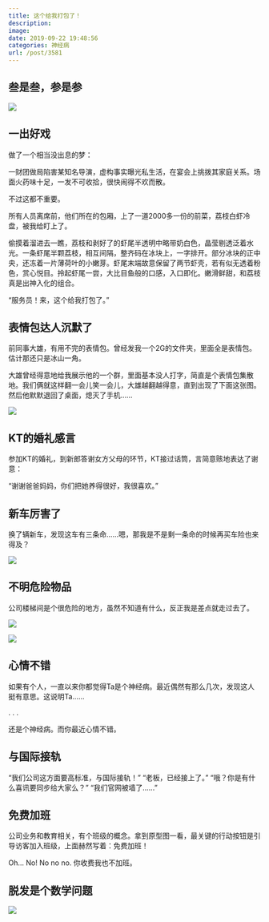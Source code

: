```yaml
---
title: 这个给我打包了！
description: 
image: 
date: 2019-09-22 19:48:56
categories: 神经病
url: /post/3581
---
```


## 叁是叁，参是参

![](https://cdn.victor42.work/posts/2019-09/IMG_3683.JPG)

## 一出好戏

做了一个相当没出息的梦：

一财团做局陷害某知名导演，虚构事实曝光私生活，在宴会上挑拨其家庭关系。场面火药味十足，一发不可收拾，很快闹得不欢而散。

不过这都不重要。

所有人员离席前，他们所在的包厢，上了一道2000多一份的前菜，荔枝白虾冷盘，被我给盯上了。

偷摸着溜进去一瞧，荔枝和剥好了的虾尾半透明中略带奶白色，晶莹剔透泛着水光。一条虾尾半颗荔枝，相互间隔，整齐码在冰块上，一字排开。部分冰块的正中央，还冻着一片薄荷叶的小嫩芽。虾尾末端故意保留了两节虾壳，若有似无透着粉色，赏心悦目。拎起虾尾一尝，大比目鱼般的口感，入口即化。嫩滑鲜甜，和荔枝真是出神入化的组合。

“服务员！来，这个给我打包了。”

## 表情包达人沉默了

前同事大雄，有用不完的表情包。曾经发我一个2G的文件夹，里面全是表情包。估计那还只是冰山一角。

大雄曾经得意地给我展示他的一个群，里面基本没人打字，简直是个表情包集散地。我们俩就这样翻一会儿笑一会儿，大雄越翻越得意，直到出现了下面这张图。然后他默默退回了桌面，熄灭了手机……

![](https://cdn.victor42.work/posts/2019-09/mmexport1553590887064.jpg)

## KT的婚礼感言

参加KT的婚礼，到新郎答谢女方父母的环节，KT接过话筒，言简意赅地表达了谢意：

“谢谢爸爸妈妈，你们把她养得很好，我很喜欢。”

## 新车厉害了

换了辆新车，发现这车有三条命……嗯，那我是不是剩一条命的时候再买车险也来得及？

![](https://cdn.victor42.work/posts/2019-09/screenshot_20190531_101231.jpg)

## 不明危险物品

公司楼梯间是个很危险的地方，虽然不知道有什么，反正我是差点就走过去了。

![](https://cdn.victor42.work/posts/2019-09/img_20190606_202907.jpg)

![](https://cdn.victor42.work/posts/2019-09/img_20190606_202908.jpg)

## 心情不错

如果有个人，一直以来你都觉得Ta是个神经病。最近偶然有那么几次，发现这人挺有意思。这说明Ta……

.
.
.


还是个神经病。而你最近心情不错。

## 与国际接轨

“我们公司这方面要高标准，与国际接轨！”
“老板，已经接上了。”
“哦？你是有什么喜讯要同步给大家么？”
“我们官网被墙了……”

## 免费加班

公司业务和教育相关，有个班级的概念。拿到原型图一看，最关键的行动按钮是引导访客加入班级，上面赫然写着：免费加班！

Oh... No! No no no. 你收费我也不加班。

## 脱发是个数学问题

![](https://cdn.victor42.work/posts/2019-09/screenshot_20190902-145615.jpg)